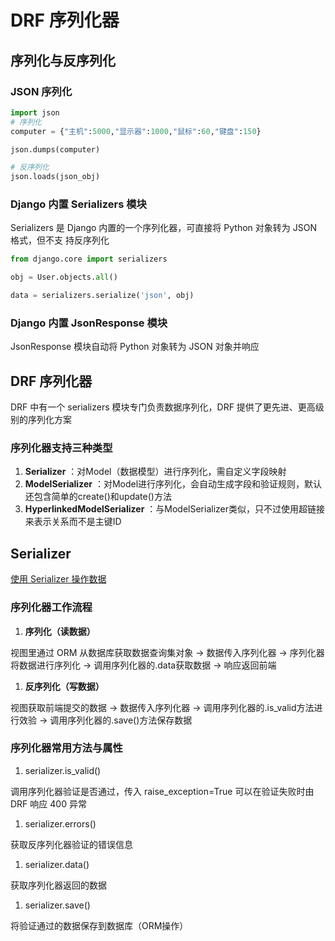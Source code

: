 # DRF 序列化器

## 序列化与反序列化

### JSON 序列化

```python
import json
# 序列化
computer = {"主机":5000,"显示器":1000,"鼠标":60,"键盘":150}

json.dumps(computer)

# 反序列化
json.loads(json_obj)
```

### Django 内置 Serializers 模块

Serializers 是 Django 内置的一个序列化器，可直接将 Python 对象转为 JSON 格式，但不支
持反序列化

```python
from django.core import serializers

obj = User.objects.all()

data = serializers.serialize('json', obj)
```

### Django 内置 JsonResponse 模块

JsonResponse 模块自动将 Python 对象转为 JSON 对象并响应

## DRF 序列化器

DRF 中有一个 serializers 模块专门负责数据序列化，DRF 提供了更先进、更高级别的序列化方案

### 序列化器支持三种类型

1. **Serializer** ：对Model（数据模型）进行序列化，需自定义字段映射
2. **ModelSerializer** ：对Model进行序列化，会自动生成字段和验证规则，默认还包含简单的create()和update()方法
3. **HyperlinkedModelSerializer** ：与ModelSerializer类似，只不过使用超链接来表示关系而不是主键ID

## Serializer

[使用 Serializer 操作数据](./%E4%BD%BF%E7%94%A8%20Serializer%20%E6%93%8D%E4%BD%9C%E6%95%B0%E6%8D%AE.md)

### 序列化器工作流程

1. **序列化（读数据）**

视图里通过 ORM 从数据库获取数据查询集对象 → 数据传入序列化器 → 序列化器将数据进行序列化 → 调用序列化器的.data获取数据 → 响应返回前端

1. **反序列化（写数据）**

视图获取前端提交的数据 → 数据传入序列化器 → 调用序列化器的.is_valid方法进行效验 → 调用序列化器的.save()方法保存数据

### 序列化器常用方法与属性

1. serializer.is_valid()

调用序列化器验证是否通过，传入 raise_exception=True 可以在验证失败时由 DRF 响应 400 异常

1. serializer.errors()

获取反序列化器验证的错误信息

1. serializer.data()

获取序列化器返回的数据

1. serializer.save()

将验证通过的数据保存到数据库（ORM操作）